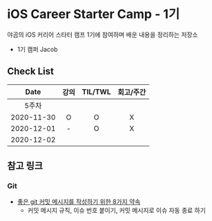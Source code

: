 # iOS Career Starter Camp - 1기

야곰의 iOS 커리어 스타터 캠프 1기에 참여하며 배운 내용을 정리하는 저장소

- 1기 캠퍼 Jacob

## Check List

| Date       | 강의 | TIL/TWL | 회고/주간 | 
| :--------: | :--: | :-----: | :-------: |
| 5주차                                 |||
| 2020-11-30 | O    | O       | X         |
| 2020-12-01 | -    | O       | X         |
| 2020-12-02 |      |         |           |

## 참고 링크

### Git 

- [좋은 git 커밋 메시지를 작성하기 위한 8가지 약속](https://djkeh.github.io/articles/How-to-write-a-git-commit-message-kor/)
    - 커밋 메시지 규칙, 이슈 번호 붙이기, 커밋 메시지로 이슈 자동 종료 하기
